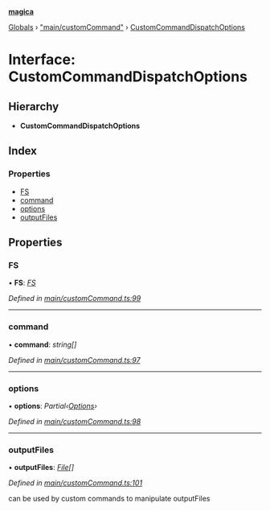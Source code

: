 **[magica](../README.md)**

[Globals](../README.md) › ["main/customCommand"](../modules/_main_customcommand_.md) › [CustomCommandDispatchOptions](_main_customcommand_.customcommanddispatchoptions.md)

# Interface: CustomCommandDispatchOptions

## Hierarchy

* **CustomCommandDispatchOptions**

## Index

### Properties

* [FS](_main_customcommand_.customcommanddispatchoptions.md#fs)
* [command](_main_customcommand_.customcommanddispatchoptions.md#command)
* [options](_main_customcommand_.customcommanddispatchoptions.md#options)
* [outputFiles](_main_customcommand_.customcommanddispatchoptions.md#outputfiles)

## Properties

###  FS

• **FS**: *[FS](_file_emscriptenfs_.fs.md)*

*Defined in [main/customCommand.ts:99](https://github.com/cancerberoSgx/magica/blob/c127d55/src/main/customCommand.ts#L99)*

___

###  command

• **command**: *string[]*

*Defined in [main/customCommand.ts:97](https://github.com/cancerberoSgx/magica/blob/c127d55/src/main/customCommand.ts#L97)*

___

###  options

• **options**: *Partial‹[Options](_types_.options.md)›*

*Defined in [main/customCommand.ts:98](https://github.com/cancerberoSgx/magica/blob/c127d55/src/main/customCommand.ts#L98)*

___

###  outputFiles

• **outputFiles**: *[File](../classes/_file_file_.file.md)[]*

*Defined in [main/customCommand.ts:101](https://github.com/cancerberoSgx/magica/blob/c127d55/src/main/customCommand.ts#L101)*

can be used by custom commands to manipulate outputFiles